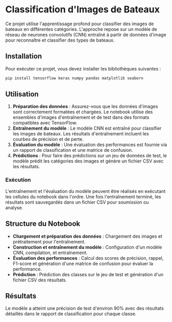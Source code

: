 # Classification d'Images de Bateaux

Ce projet utilise l'apprentissage profond pour classifier des images de bateaux en différentes catégories. L'approche repose sur un modèle de réseau de neurones convolutifs (CNN) entraîné à partir de données d'image pour reconnaître et classifier des types de bateaux.

## Installation

Pour exécuter ce projet, vous devez installer les bibliothèques suivantes :

```bash
pip install tensorflow keras numpy pandas matplotlib seaborn
```

## Utilisation

1. **Préparation des données** : Assurez-vous que les données d'images sont correctement formatées et chargées. Le notebook utilise des ensembles d'images d'entraînement et de test dans des formats compatibles avec TensorFlow.
2. **Entraînement du modèle** : Le modèle CNN est entraîné pour classifier les images de bateaux. Les résultats d'entraînement incluent les courbes de précision et de perte.
3. **Évaluation du modèle** : Une évaluation des performances est fournie via un rapport de classification et une matrice de confusion.
4. **Prédictions** : Pour faire des prédictions sur un jeu de données de test, le modèle prédit les catégories des images et génère un fichier CSV avec les résultats.

### Exécution

L'entraînement et l'évaluation du modèle peuvent être réalisés en exécutant les cellules du notebook dans l'ordre. Une fois l'entraînement terminé, les résultats sont sauvegardés dans un fichier CSV pour soumission ou analyse.

## Structure du Notebook

- **Chargement et préparation des données** : Chargement des images et prétraitement pour l'entraînement.
- **Construction et entraînement du modèle** : Configuration d'un modèle CNN, compilation, et entraînement.
- **Évaluation des performances** : Calcul des scores de précision, rappel, F1-score et génération d'une matrice de confusion pour évaluer la performance.
- **Prédiction** : Prédiction des classes sur le jeu de test et génération d'un fichier CSV des résultats.

## Résultats

Le modèle a atteint une précision de test d'environ 90% avec des résultats détaillés dans le rapport de classification pour chaque classe.
